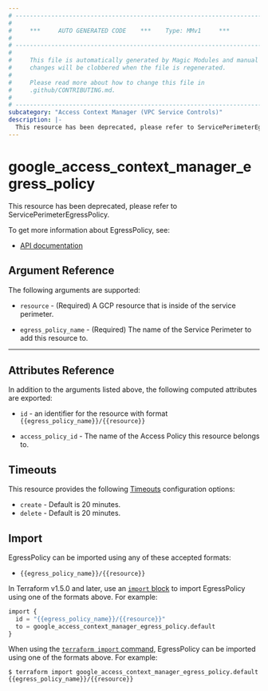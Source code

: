 ```yaml
---
# ----------------------------------------------------------------------------
#
#     ***     AUTO GENERATED CODE    ***    Type: MMv1     ***
#
# ----------------------------------------------------------------------------
#
#     This file is automatically generated by Magic Modules and manual
#     changes will be clobbered when the file is regenerated.
#
#     Please read more about how to change this file in
#     .github/CONTRIBUTING.md.
#
# ----------------------------------------------------------------------------
subcategory: "Access Context Manager (VPC Service Controls)"
description: |-
  This resource has been deprecated, please refer to ServicePerimeterEgressPolicy.
---
```


# google_access_context_manager_egress_policy

This resource has been deprecated, please refer to ServicePerimeterEgressPolicy.


To get more information about EgressPolicy, see:

* [API documentation](https://cloud.google.com/access-context-manager/docs/reference/rest/v1/accessPolicies.servicePerimeters#egresspolicy)

## Argument Reference

The following arguments are supported:


* `resource` -
  (Required)
  A GCP resource that is inside of the service perimeter.

* `egress_policy_name` -
  (Required)
  The name of the Service Perimeter to add this resource to.


- - -



## Attributes Reference

In addition to the arguments listed above, the following computed attributes are exported:

* `id` - an identifier for the resource with format `{{egress_policy_name}}/{{resource}}`

* `access_policy_id` -
  The name of the Access Policy this resource belongs to.


## Timeouts

This resource provides the following
[Timeouts](https://developer.hashicorp.com/terraform/plugin/sdkv2/resources/retries-and-customizable-timeouts) configuration options:

- `create` - Default is 20 minutes.
- `delete` - Default is 20 minutes.

## Import


EgressPolicy can be imported using any of these accepted formats:

* `{{egress_policy_name}}/{{resource}}`


In Terraform v1.5.0 and later, use an [`import` block](https://developer.hashicorp.com/terraform/language/import) to import EgressPolicy using one of the formats above. For example:

```tf
import {
  id = "{{egress_policy_name}}/{{resource}}"
  to = google_access_context_manager_egress_policy.default
}
```

When using the [`terraform import` command](https://developer.hashicorp.com/terraform/cli/commands/import), EgressPolicy can be imported using one of the formats above. For example:

```
$ terraform import google_access_context_manager_egress_policy.default {{egress_policy_name}}/{{resource}}
```
